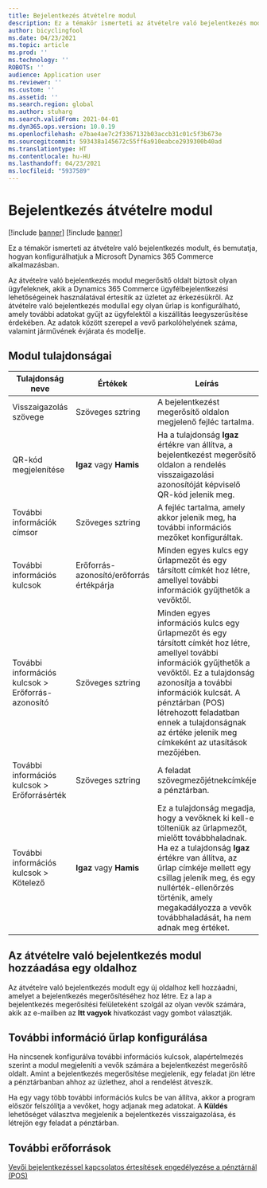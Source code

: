 ```yaml
---
title: Bejelentkezés átvételre modul
description: Ez a témakör ismerteti az átvételre való bejelentkezés modult, és bemutatja, hogyan konfigurálhatjuk a Microsoft Dynamics 365 Commerce alkalmazásban.
author: bicyclingfool
ms.date: 04/23/2021
ms.topic: article
ms.prod: ''
ms.technology: ''
ROBOTS: ''
audience: Application user
ms.reviewer: ''
ms.custom: ''
ms.assetid: ''
ms.search.region: global
ms.author: stuharg
ms.search.validFrom: 2021-04-01
ms.dyn365.ops.version: 10.0.19
ms.openlocfilehash: e7bae4ae7c2f3367132b03accb31c01c5f3b673e
ms.sourcegitcommit: 593438a145672c55ff6a910eabce2939300b40ad
ms.translationtype: HT
ms.contentlocale: hu-HU
ms.lasthandoff: 04/23/2021
ms.locfileid: "5937589"
---
```

# <a name="check-in-for-pickup-module"></a>Bejelentkezés átvételre modul

[!include [banner](includes/banner.md)]
[!include [banner](includes/preview-banner.md)]

Ez a témakör ismerteti az átvételre való bejelentkezés modult, és bemutatja, hogyan konfigurálhatjuk a Microsoft Dynamics 365 Commerce alkalmazásban.

Az átvételre való bejelentkezés modul megerősítő oldalt biztosít olyan ügyfeleknek, akik a Dynamics 365 Commerce ügyfélbejelentkezési lehetőségeinek használatával értesítik az üzletet az érkezésükről. Az átvételre való bejelentkezés modullal egy olyan űrlap is konfigurálható, amely további adatokat gyűjt az ügyfelektől a kiszállítás leegyszerűsítése érdekében. Az adatok között szerepel a vevő parkolóhelyének száma, valamint járművének évjárata és modellje. 

## <a name="module-properties"></a>Modul tulajdonságai

| Tulajdonság neve | Értékek | Leírás |
|---------------|--------|-------------|
| Visszaigazolás szövege | Szöveges sztring | A bejelentkezést megerősítő oldalon megjelenő fejléc tartalma. |
| QR-kód megjelenítése | **Igaz** vagy **Hamis** | Ha a tulajdonság **Igaz** értékre van állítva, a bejelentkezést megerősítő oldalon a rendelés visszaigazolási azonosítóját képviselő QR-kód jelenik meg. |
| További információk címsor | Szöveges sztring | A fejléc tartalma, amely akkor jelenik meg, ha további információs mezőket konfiguráltak. |
| További információs kulcsok | Erőforrás-azonosító/erőforrás értékpárja | Minden egyes kulcs egy űrlapmezőt és egy társított címkét hoz létre, amellyel további információk gyűjthetők a vevőktől. |
| További információs kulcsok \> Erőforrás-azonosító | Szöveges sztring | Minden egyes információs kulcs egy űrlapmezőt és egy társított címkét hoz létre, amellyel további információk gyűjthetők a vevőktől. Ez a tulajdonság azonosítja a további információk kulcsát. A pénztárban (POS) létrehozott feladatban ennek a tulajdonságnak az értéke jelenik meg címkeként az utasítások mezőjében. |
| További információs kulcsok \> Erőforrásérték | Szöveges sztring | A feladat szövegmezőjétnekcímkéje a pénztárban. |
| További információs kulcsok \> Kötelező | **Igaz** vagy **Hamis** | Ez a tulajdonság megadja, hogy a vevőknek ki kell-e tölteniük az űrlapmezőt, mielőtt továbbhaladnak. Ha ez a tulajdonság **Igaz** értékre van állítva, az űrlap címkéje mellett egy csillag jelenik meg, és egy nullérték-ellenőrzés történik, amely megakadályozza a vevők továbbhaladását, ha nem adnak meg értéket. |

## <a name="add-the-check-in-for-pickup-module-to-a-page"></a>Az átvételre való bejelentkezés modul hozzáadása egy oldalhoz

Az átvételre való bejelentkezés modult egy új oldalhoz kell hozzáadni, amelyet a bejelentkezés megerősítéséhez hoz létre. Ez a lap a bejelentkezés megerősítési felületeként szolgál az olyan vevők számára, akik az e-mailben az **Itt vagyok** hivatkozást vagy gombot választják. 

## <a name="configure-the-additional-information-form"></a>További információ űrlap konfigurálása

Ha nincsenek konfigurálva további információs kulcsok, alapértelmezés szerint a modul megjeleníti a vevők számára a bejelentkezést megerősítő oldalt. Amint a bejelentkezés megerősítése megjelenik, egy feladat jön létre a pénztárbanban ahhoz az üzlethez, ahol a rendelést átveszik.

Ha egy vagy több további információs kulcs be van állítva, akkor a program először felszólítja a vevőket, hogy adjanak meg adatokat. A **Küldés** lehetőséget választva megjelenik a bejelentkezés visszaigazolása, és létrejön egy feladat a pénztárban. 

## <a name="additional-resources"></a>További erőforrások

[Vevői bejelentkezéssel kapcsolatos értesítések engedélyezése a pénztárnál (POS)](enable-customer-check-in.md)
